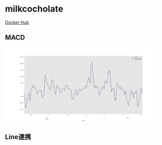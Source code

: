 # milkcocholate

[Docker Hub](https://hub.docker.com/u/milkchocolate22/)

## MACD
![画像](./images/Figure_1.png)

## Line連携
